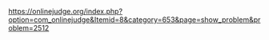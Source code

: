https://onlinejudge.org/index.php?option=com_onlinejudge&Itemid=8&category=653&page=show_problem&problem=2512